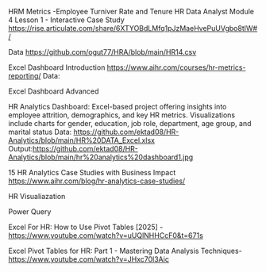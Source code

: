 HRM Metrics -Employee Turniver Rate and Tenure
HR Data Analyst Module 4 Lesson 1 - Interactive Case Study
https://rise.articulate.com/share/6XTYOBdLMfq1pJzMaeHvePuUVgbo8tlW#/

Data
https://github.com/ogut77/HRA/blob/main/HR14.csv

Excel Dashboard Introduction
https://www.aihr.com/courses/hr-metrics-reporting/
Data:

Excel Dashboard Advanced 

HR Analytics Dashboard: Excel-based project offering insights into employee attrition, demographics, and key HR metrics. Visualizations include charts for gender, education, job role, department, age group, and marital status
       Data: https://github.com/ektad08/HR-Analytics/blob/main/HR%20DATA_Excel.xlsx  Output:https://github.com/ektad08/HR-Analytics/blob/main/hr%20analytics%20dashboard1.jpg

15 HR Analytics Case Studies with Business Impact
https://www.aihr.com/blog/hr-analytics-case-studies/

HR Visualiazation

Power Query

Excel For HR: How to Use Pivot Tables [2025]  -https://www.youtube.com/watch?v=uUQlNHHCcF0&t=671s

Excel Pivot Tables for HR: Part 1 - Mastering Data Analysis Techniques- https://www.youtube.com/watch?v=JHxc70l3Aic
